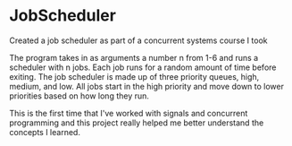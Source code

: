 # JobScheduler
Created a job scheduler as part of a concurrent systems course I took

The program takes in as arguments a number n from 1-6 and runs a scheduler with n jobs.
Each job runs for a random amount of time before exiting.
The job scheduler is made up of three priority queues, high, medium, and low. All jobs start in the high priority and move down to lower priorities based on how long they run.

This is the first time that I've worked with signals and concurrent programming and this project really helped me better understand the concepts I learned. 

